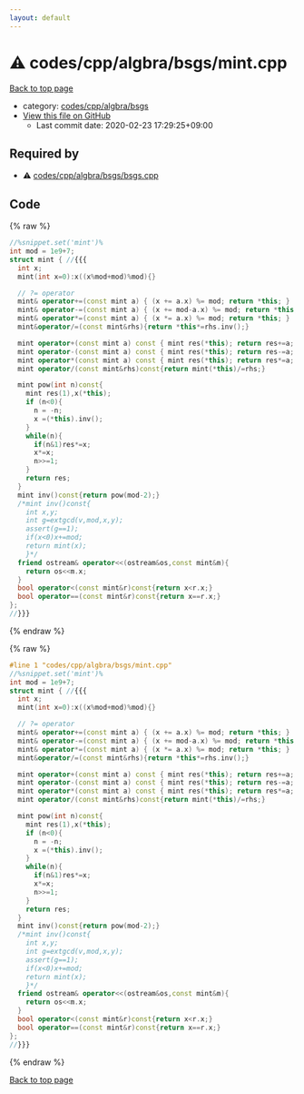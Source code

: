 ```yaml
---
layout: default
---
```


<!-- mathjax config similar to math.stackexchange -->
<script type="text/javascript" async
  src="https://cdnjs.cloudflare.com/ajax/libs/mathjax/2.7.5/MathJax.js?config=TeX-MML-AM_CHTML">
</script>
<script type="text/x-mathjax-config">
  MathJax.Hub.Config({
    TeX: { equationNumbers: { autoNumber: "AMS" }},
    tex2jax: {
      inlineMath: [ ['$','$'] ],
      processEscapes: true
    },
    "HTML-CSS": { matchFontHeight: false },
    displayAlign: "left",
    displayIndent: "2em"
  });
</script>

<script type="text/javascript" src="https://cdnjs.cloudflare.com/ajax/libs/jquery/3.4.1/jquery.min.js"></script>
<script src="https://cdn.jsdelivr.net/npm/jquery-balloon-js@1.1.2/jquery.balloon.min.js" integrity="sha256-ZEYs9VrgAeNuPvs15E39OsyOJaIkXEEt10fzxJ20+2I=" crossorigin="anonymous"></script>
<script type="text/javascript" src="../../../../../assets/js/copy-button.js"></script>
<link rel="stylesheet" href="../../../../../assets/css/copy-button.css" />


# :warning: codes/cpp/algbra/bsgs/mint.cpp

<a href="../../../../../index.html">Back to top page</a>

* category: <a href="../../../../../index.html#2470d604da78346d1e94e45c40afd4da">codes/cpp/algbra/bsgs</a>
* <a href="{{ site.github.repository_url }}/blob/master/codes/cpp/algbra/bsgs/mint.cpp">View this file on GitHub</a>
    - Last commit date: 2020-02-23 17:29:25+09:00




## Required by

* :warning: <a href="bsgs.cpp.html">codes/cpp/algbra/bsgs/bsgs.cpp</a>


## Code

<a id="unbundled"></a>
{% raw %}
```cpp
//%snippet.set('mint')%
int mod = 1e9+7;
struct mint { //{{{
  int x;
  mint(int x=0):x((x%mod+mod)%mod){}

  // ?= operator
  mint& operator+=(const mint a) { (x += a.x) %= mod; return *this; }
  mint& operator-=(const mint a) { (x += mod-a.x) %= mod; return *this; }
  mint& operator*=(const mint a) { (x *= a.x) %= mod; return *this; }
  mint&operator/=(const mint&rhs){return *this*=rhs.inv();}

  mint operator+(const mint a) const { mint res(*this); return res+=a; }
  mint operator-(const mint a) const { mint res(*this); return res-=a; }
  mint operator*(const mint a) const { mint res(*this); return res*=a; }
  mint operator/(const mint&rhs)const{return mint(*this)/=rhs;}

  mint pow(int n)const{
    mint res(1),x(*this);
    if (n<0){
      n = -n;
      x =(*this).inv();
    }
    while(n){
      if(n&1)res*=x;
      x*=x;
      n>>=1;
    }
    return res;
  }
  mint inv()const{return pow(mod-2);}
  /*mint inv()const{
    int x,y;
    int g=extgcd(v,mod,x,y);
    assert(g==1);
    if(x<0)x+=mod;
    return mint(x);
    }*/
  friend ostream& operator<<(ostream&os,const mint&m){
    return os<<m.x;
  }
  bool operator<(const mint&r)const{return x<r.x;}
  bool operator==(const mint&r)const{return x==r.x;}
};
//}}}

```
{% endraw %}

<a id="bundled"></a>
{% raw %}
```cpp
#line 1 "codes/cpp/algbra/bsgs/mint.cpp"
//%snippet.set('mint')%
int mod = 1e9+7;
struct mint { //{{{
  int x;
  mint(int x=0):x((x%mod+mod)%mod){}

  // ?= operator
  mint& operator+=(const mint a) { (x += a.x) %= mod; return *this; }
  mint& operator-=(const mint a) { (x += mod-a.x) %= mod; return *this; }
  mint& operator*=(const mint a) { (x *= a.x) %= mod; return *this; }
  mint&operator/=(const mint&rhs){return *this*=rhs.inv();}

  mint operator+(const mint a) const { mint res(*this); return res+=a; }
  mint operator-(const mint a) const { mint res(*this); return res-=a; }
  mint operator*(const mint a) const { mint res(*this); return res*=a; }
  mint operator/(const mint&rhs)const{return mint(*this)/=rhs;}

  mint pow(int n)const{
    mint res(1),x(*this);
    if (n<0){
      n = -n;
      x =(*this).inv();
    }
    while(n){
      if(n&1)res*=x;
      x*=x;
      n>>=1;
    }
    return res;
  }
  mint inv()const{return pow(mod-2);}
  /*mint inv()const{
    int x,y;
    int g=extgcd(v,mod,x,y);
    assert(g==1);
    if(x<0)x+=mod;
    return mint(x);
    }*/
  friend ostream& operator<<(ostream&os,const mint&m){
    return os<<m.x;
  }
  bool operator<(const mint&r)const{return x<r.x;}
  bool operator==(const mint&r)const{return x==r.x;}
};
//}}}

```
{% endraw %}

<a href="../../../../../index.html">Back to top page</a>

